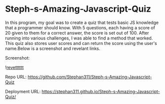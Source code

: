 # Steph-s-Amazing-Javascript-Quiz

In this program, my goal was to create a quiz that tests basic JS knowledge that a programmer should know. With 5 questions, each having a score of 20 given to them for a correct answer, the score is set out of 100. After running into various challenges, I was able to find a method that worked. This quiz also stores user scores and can return the score using the user's name.Below is a screenshot and revelant links.

Screenshot:

\![revetttttt](https://user-images.githubusercontent.com/76667667/114328985-39689480-9b0c-11eb-90b3-2524b2dafef9.JPG) 

Repo URL: https://github.com/Stephan311/Steph-s-Amazing-Javascript-Quiz

Deployment URL: https://stephan311.github.io/Steph-s-Amazing-Javascript-Quiz/ 
